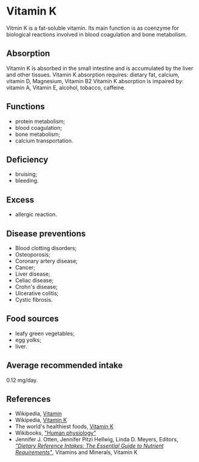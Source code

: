 #  Vitamin K
Vitmin K is a fat-soluble vitamin. Its main function is as coenzyme for biological reactions involved in blood coagulation and bone metabolism.

## Absorption
Vitamin K is absorbed in the small intestine and is accumulated by the liver and other tissues.
Vitamin K absorption requires: dietary fat, calcium, vitamin D, Magnesium, Vitamin B2
Vitamin K absorption is impaired by: vitamin A, Vitamin E, alcohol, tobacco, caffeine.

## Functions
- protein metabolism;
- blood coagulation;
- bone metabolism;
- calcium transportation.

## Deficiency
- bruising;
- bleeding.

## Excess
- allergic reaction.

## Disease preventions
- Blood clotting disorders;
- Osteoporosis;
- Coronary artery disease;
- Cancer;
- Liver disease;
- Celiac disease;
- Crohn's disease;
- Ulcerative colitis;
- Cystic fibrosis.

## Food sources
- leafy green vegetables;
- egg yolks;
- liver.

## Average recommended intake
0.12 mg/day.

## References
- Wikipedia, [Vitamin](https://en.wikipedia.org/wiki/Vitamin)
- Wikipedia, [Vitamin K](https://en.wikipedia.org/wiki/Vitamin_K)
- The world's healthiest foods, [Vitamin K](http://www.whfoods.com/genpage.php?tname=nutrient&dbid=112)
- Wikibooks, ["Human physiology"](https://en.Wikibooks.org/wiki/Human_Physiology/Nutrition#Vitamins)
- Jennifer J. Otten, Jennifer Pitzi Hellwig, Linda D. Meyers, Editors, [_"Dietary Reference Intakes: The Essential Guide to Nutrient Requirements"_](https://www.amazon.com/Dietary-Reference-Intakes-Essential-Requirements/dp/0309157420), Vitamins and Minerals, Vitamin K